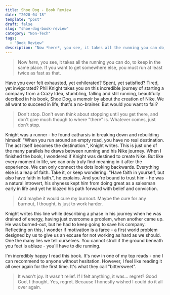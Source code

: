 ```yaml
---
title: Shoe Dog - Book Review
date: "2020-04-18"
template: "post"
draft: false
slug: "shoe-dog-book-review"
category: "Non-Tech"
tags:
  - "Book Review"
description: "Now *here*, you see, it takes all the running you can do, to keep in the same place. If you want to get somewhere else, you must run at least twice as fast as that."
---
```


> Now _here_, you see, it takes all the running you can do, to keep in the same place. If you want to get somewhere else, you must run at least twice as fast as that.

Have you ever felt exhausted, yet exhilerated? Spent, yet satisfied? Tired, yet invigorated? Phil Knight takes you on this incredible journey of starting a company from a Crazy Idea, stumbling, falling and still running, beautifully decribed in his book, Shoe Dog, a memoir by about the creation of Nike. We all want to succeed in life, that's a no-brainer. But would you want to fail?

> Don't stop. Don't even think about stopping until you get there, and don't give much though to where "there" is. Whatever comes, just don't stop.

Knight was a runner - he found catharsis in breaking down and rebuilding himself. "When you run around an empty road, you have no real destination. The act itself becomes the destination.", Knight writes. This is just one of the many parallels he draws between running and his Nike journey. When I finished the book, I wondered if Knight was destined to create Nike. But like every moment in life, we can only truly find meaning in it after the experience. We can only connect the dots looking backwards. Everything else is a leap of faith. Take it, or keep wondering. "Have faith in yourself, but also have faith in faith.", he explains. And you're bound to trust him - he was a natural introvert, his shyness kept him from doing great as a salesman early in life and yet he blazed his path forward with belief and conviction.

> And maybe it would cure my burnout. Maybe the cure for any burnout, I thought, is just to work harder.

Knight writes this line while describing a phase in his journey when he was drained of energy, having just overcome a problem, when another came up. He was burned-out, but he had to keep going to save his company. Reflecting on this, I wonder if motivation is a farce - a first world problem designed by us to give us an excuse for not working as hard as we should. One the many lies we tell ourselves. You cannot stroll if the ground beneath you feet is ablaze - you'll have to die running.

I'm incredibly happy I read this book. It's now in one of my top reads - one I can recommend to anyone without hesitation. However, I feel like reading it all over again for the first time. It's what they call "bittersweet".

> It wasn't joy. It wasn't relief. If I felt anything, it was... regret? Good God, I thought. Yes, regret. Because I honestly wished I could do it all over again.
